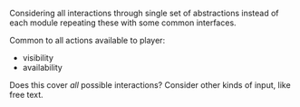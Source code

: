 Considering all interactions through single set of abstractions instead of each module repeating
these with some common interfaces.

Common to all actions available to player:

- visibility
- availability

Does this cover *all* possible interactions? Consider other kinds of input, like free text.
